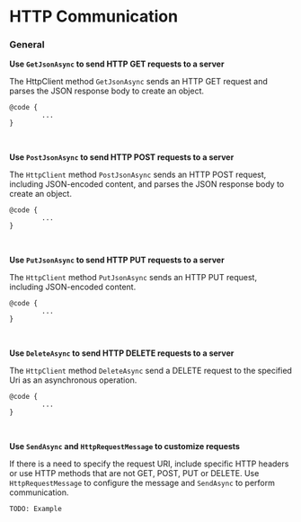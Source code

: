 # HTTP Communication

### General

**Use  `GetJsonAsync`  to send HTTP GET requests to a server**

The HttpClient method `GetJsonAsync`  sends an HTTP GET request and parses the JSON response body to create an object.

```  
@code {  
        ...       
}  
``` 
<BR>

**Use  `PostJsonAsync`  to send HTTP POST requests to a server**

The `HttpClient` method `PostJsonAsync`  sends an HTTP POST request, including JSON-encoded content, and parses the JSON response body to create an object.

```  
@code {  
        ...       
}  
``` 
<BR>

**Use  `PutJsonAsync`  to send HTTP PUT requests to a server**

The `HttpClient` method `PutJsonAsync`  sends an HTTP PUT request, including JSON-encoded content.

```  
@code {  
        ...       
}  
``` 
<BR>

**Use  `DeleteAsync`  to send HTTP DELETE requests to a server**

The `HttpClient` method `DeleteAsync`  send a DELETE request to the specified Uri as an asynchronous operation.

```  
@code {  
        ...       
}  
``` 
<BR>


**Use `SendAsync` and `HttpRequestMessage` to customize requests**

If there is a need to specify the request URI, include specific HTTP headers or use HTTP methods that are not GET, POST, PUT or DELETE. Use `HttpRequestMessage` to configure the message and `SendAsync` to perform communication.

```
TODO: Example
```
